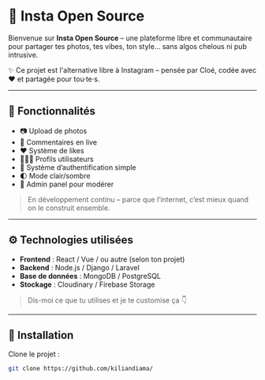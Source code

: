 # 📸 Insta Open Source

Bienvenue sur **Insta Open Source** – une plateforme libre et communautaire pour partager tes photos, tes vibes, ton style... sans algos chelous ni pub intrusive.

✨ Ce projet est l'alternative libre à Instagram – pensée par Cloé, codée avec ❤️ et partagée pour tou·te·s.

---

## 🌈 Fonctionnalités

- 📷 Upload de photos
- 💬 Commentaires en live
- ❤️ Système de likes
- 🧑‍🤝‍🧑 Profils utilisateurs
- 🔐 Système d’authentification simple
- 🌓 Mode clair/sombre
- 🔧 Admin panel pour modérer

> En développement continu – parce que l’internet, c’est mieux quand on le construit ensemble.

---

## ⚙️ Technologies utilisées

- **Frontend** : React / Vue / ou autre (selon ton projet)
- **Backend** : Node.js / Django / Laravel
- **Base de données** : MongoDB / PostgreSQL
- **Stockage** : Cloudinary / Firebase Storage

> Dis-moi ce que tu utilises et je te customise ça 👇

---

## 🚀 Installation

Clone le projet :

```bash
git clone https://github.com/kiliandiama/

